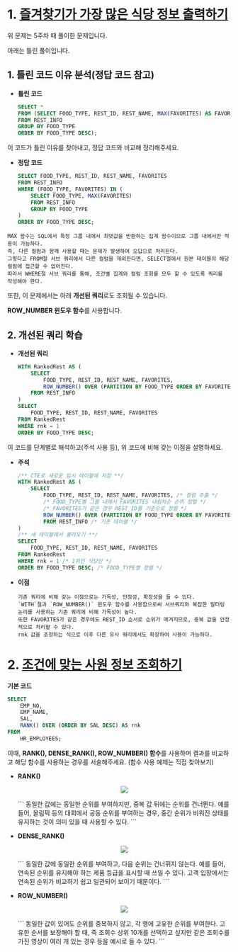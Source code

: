 # 1. [즐겨찾기가 가장 많은 식당 정보 출력하기](https://school.programmers.co.kr/learn/courses/30/lessons/131123)

위 문제는 5주차 때 풀이한 문제입니다.

아래는 틀린 풀이입니다.

## 1. 틀린 코드 이유 분석(정답 코드 참고)

- **틀린 코드**

    ```sql
    SELECT *
    FROM (SELECT FOOD_TYPE, REST_ID, REST_NAME, MAX(FAVORITES) AS FAVORITES
    FROM REST_INFO
    GROUP BY FOOD_TYPE
    ORDER BY FOOD_TYPE DESC);
    ```

이 코드가 틀린 이유를 찾아내고, 정답 코드와 비교해 정리해주세요.

- **정답 코드**

    ```sql
    SELECT FOOD_TYPE, REST_ID, REST_NAME, FAVORITES
    FROM REST_INFO
    WHERE (FOOD_TYPE, FAVORITES) IN (
        SELECT FOOD_TYPE, MAX(FAVORITES)
        FROM REST_INFO
        GROUP BY FOOD_TYPE
    )
    ORDER BY FOOD_TYPE DESC;
    ```

```
MAX 함수는 SQL에서 특정 그룹 내에서 최댓값을 반환하는 집계 함수이므로 그룹 내에서만 적용이 가능하다.
즉, 다른 컬럼과 함께 사용할 때는 문제가 발생하여 오답으로 처리된다.
그렇다고 FROM절 서브 쿼리에서 다른 컬럼을 제외한다면, SELECT절에서 원본 테이블의 해당 컬럼에 접근할 수 없어진다.
따라서 WHERE절 서브 쿼리를 통해, 조건별 집계와 컬럼 조회를 모두 할 수 있도록 쿼리를 작성해야 한다.
```


또한, 이 문제에서는 아래 **개선된 쿼리**로도 조회될 수 있습니다.

**ROW_NUMBER 윈도우 함수**를 사용합니다.

## 2. 개선된 쿼리 학습

- **개선된 쿼리**

    ```sql
    WITH RankedRest AS (
        SELECT
            FOOD_TYPE, REST_ID, REST_NAME, FAVORITES,
            ROW_NUMBER() OVER (PARTITION BY FOOD_TYPE ORDER BY FAVORITES DESC, REST_ID) AS rnk
        FROM REST_INFO
    )
    SELECT
        FOOD_TYPE, REST_ID, REST_NAME, FAVORITES
    FROM RankedRest
    WHERE rnk = 1
    ORDER BY FOOD_TYPE DESC;
    ```

이 코드를 단계별로 해석하고(주석 사용 등), 위 코드에 비해 갖는 이점을 설명하세요.

- **주석**
    ```sql
    /** CTE로 새로운 임시 테이블에 저장 **/
    WITH RankedRest AS (
        SELECT
            FOOD_TYPE, REST_ID, REST_NAME, FAVORITES, /* 컬럼 추출 */
            /* FOOD_TYPE별 그룹 내에서 FAVORITES 내림차순 순위 정렬 */
            /* FAVORITES가 같은 경우 REST_ID를 기준으로 정렬 */
            ROW_NUMBER() OVER (PARTITION BY FOOD_TYPE ORDER BY FAVORITES DESC, REST_ID) AS rnk
            FROM REST_INFO /* 기존 테이블 */
    )
    /** 새 테이블에서 불러오기 **/
    SELECT
        FOOD_TYPE, REST_ID, REST_NAME, FAVORITES
    FROM RankedRest
    WHERE rnk = 1 /* 1위인 식당만 */
    ORDER BY FOOD_TYPE DESC; /* FOOD_TYPE별 정렬 */
    ```
- **이점**
    ```
    기존 쿼리에 비해 갖는 이점으로는 가독성, 안정성, 확장성을 들 수 있다.
    `WITH`절과 `ROW_NUMBER()` 윈도우 함수를 사용함으로써 서브쿼리와 복잡한 필터링 논리를 사용하는 기존 쿼리에 비해 가독성이 높다.
    또한 FAVORITES가 같은 경우에도 REST_ID 순서로 순위가 매겨지므로, 중복 값을 안정적으로 처리할 수 있다.
    rnk 값을 조정하는 식으로 이후 다른 유사 쿼리에서도 확장하여 사용이 가능하다.
    ```

# 2. [조건에 맞는 사원 정보 조회하기](https://school.programmers.co.kr/learn/courses/30/lessons/284527)

<!--지시사항을 따르고 <코드 실행>을 누르면 물론 ‘실패’로 뜰 겁니다. 다만 그 때 ‘SELECT 결과보기’를 눌러 세부 사항을 확인해주세요-->

**기본 코드**

```sql
SELECT
    EMP_NO,
    EMP_NAME,
    SAL,
    RANK() OVER (ORDER BY SAL DESC) AS rnk
FROM
    HR_EMPLOYEES;
```

이때, **RANK(), DENSE_RANK(), ROW_NUMBER() 함수**를 사용하며 결과를 비교하고 해당 함수를 사용하는 경우를 서술해주세요. (함수 사용 예제는 직접 찾아보기)

- **RANK()**
    <p align="center">
    <img src="https://github.com/viola2002/dartb/blob/main/assignment/2024_Autumn/SQL/screenshots/%EC%8A%A4%ED%81%AC%EB%A6%B0%EC%83%B7%202024-11-12%20112247.png">
    </p>
    ```
    동일한 값에는 동일한 순위를 부여하지만, 중복 값 뒤에는 순위를 건너뛴다.
    예를 들어, 올림픽 등의 대회에서 공동 순위를 부여하는 경우, 중간 순위가 비워진 상태를 유지하는 것이 의미 있을 때 사용할 수 있다.
    ```

- **DENSE_RANK()**
    <p align="center">
    <img src="https://github.com/viola2002/dartb/blob/main/assignment/2024_Autumn/SQL/screenshots/%EC%8A%A4%ED%81%AC%EB%A6%B0%EC%83%B7%202024-11-12%20112328.png">
    </p>
    ```
    동일한 값에 동일한 순위를 부여하고, 다음 순위는 건너뛰지 않는다.
    예를 들어, 연속된 순위를 유지해야 하는 제품 등급을 표시할 때 쓰일 수 있다.
    고객 입장에서는 연속된 순위가 비교하기 쉽고 일관되어 보이기 때문이다.
    ```

- **ROW_NUMBER()**
    <p align="center">
    <img src="https://github.com/viola2002/dartb/blob/main/assignment/2024_Autumn/SQL/screenshots/%EC%8A%A4%ED%81%AC%EB%A6%B0%EC%83%B7%202024-11-12%20112409.png">
    </p>
    ```
    동일한 값이 있어도 순위를 중복하지 않고, 각 행에 고유한 순위를 부여한다.
    고유한 순서를 보장해야 할 때, 즉 조회수 상위 10개를 선택하고 싶지만 같은 조회수를 가진 영상이 여러 개 있는 경우 등을 예시로 들 수 있다.
    ```